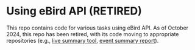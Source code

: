 # Using eBird API (RETIRED)

This repo contains code for various tasks using eBird API. As of October 2024, this repo has been retired, with its code moving to appropriate repositories (e.g., [live summary tool](https://github.com/birdcountindia/corvid-fantasy/tree/main/eBird_live_summary), [event summary report](https://github.com/birdcountindia/eBirding-eventsums/blob/e49efbafd541e089f9e2d1e4e51dc98fd4e72c6a/event_simple_summary.Rmd)).
